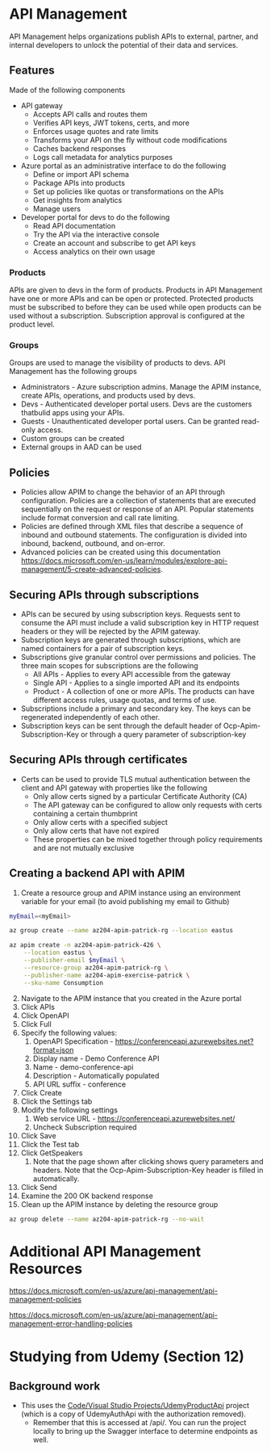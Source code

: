 # API Management
API Management helps organizations publish APIs to external, partner, and internal developers to unlock the potential of their data and services.

## Features
Made of the following components
- API gateway
  - Accepts API calls and routes them
  - Verifies API keys, JWT tokens, certs, and more
  - Enforces usage quotes and rate limits
  - Transforms your API on the fly without code modifications
  - Caches backend responses
  - Logs call metadata for analytics purposes
- Azure portal as an administrative interface to do the following
  - Define or import API schema
  - Package APIs into products
  - Set up policies like quotas or transformations on the APIs
  - Get insights from analytics
  - Manage users
- Developer portal for devs to do the following
  - Read API documentation
  - Try the API via the interactive console
  - Create an account and subscribe to get API keys
  - Access analytics on their own usage

### Products
APIs are given to devs in the form of products. Products in API Management have one or more APIs and can be open or protected. Protected products must be subscribed to before they can be used while open products can be used without a subscription. Subscription approval is configured at the product level.

### Groups
Groups are used to manage the visibility of products to devs. API Management has the following groups
- Administrators - Azure subscription admins. Manage the APIM instance, create APIs, operations, and products used by devs.
- Devs - Authenticated developer portal users. Devs are the customers thatbulid apps using your APIs.
- Guests - Unauthenticated developer portal users. Can be granted read-only access.
- Custom groups can be created
- External groups in AAD can be used

## Policies
- Policies allow APIM to change the behavior of an API through configuration. Policies are a collection of statements that are executed sequentially on the request or response of an API. Popular statements include format conversion and call rate limiting.
- Policies are defined through XML files that describe a sequence of inbound and outbound statements. The configuration is divided into inbound, backend, outbound, and on-error.
- Advanced policies can be created using this documentation https://docs.microsoft.com/en-us/learn/modules/explore-api-management/5-create-advanced-policies.

## Securing APIs through subscriptions
- APIs can be secured by using subscription keys. Requests sent to consume the API must include a valid subscription key in HTTP request headers or they will be rejected by the APIM gateway.
- Subscription keys are generated through subscriptions, which are named containers for a pair of subscription keys.
- Subscriptions give granular control over permissions and policies. The three main scopes for subscriptions are the following
  - All APIs - Applies to every API accessible from the gateway
  - Single API - Applies to a single imported API and its endpoints
  - Product - A collection of one or more APIs. The products can have different access rules, usage quotas, and terms of use.
- Subscriptions include a primary and secondary key. The keys can be regenerated independently of each other.
- Subscription keys can be sent through the default header of Ocp-Apim-Subscription-Key or through a query parameter of subscription-key

## Securing APIs through certificates
- Certs can be used to provide TLS mutual authentication between the client and API gateway with properties like the following
  - Only allow certs signed by a particular Certificate Authority (CA)
  - The API gateway can be configured to allow only requests with certs containing a certain thumbprint
  - Only allow certs with a specified subject
  - Only allow certs that have not expired
  - These properties can be mixed together through policy requirements and are not mutually exclusive

## Creating a backend API with APIM
1. Create a resource group and APIM instance using an environment variable for your email (to avoid publishing my email to Github)
``` bash
myEmail=<myEmail>

az group create --name az204-apim-patrick-rg --location eastus

az apim create -n az204-apim-patrick-426 \
    --location eastus \
    --publisher-email $myEmail \
    --resource-group az204-apim-patrick-rg \
    --publisher-name az204-apim-exercise-patrick \
    --sku-name Consumption
```
2. Navigate to the APIM instance that you created in the Azure portal
3. Click APIs
4. Click OpenAPI
5. Click Full
6. Specify the following values:
   1. OpenAPI Specification - https://conferenceapi.azurewebsites.net?format=json
   2. Display name - Demo Conference API
   3. Name - demo-conference-api
   4. Description - Automatically populated
   5. API URL suffix - conference
7. Click Create
8. Click the Settings tab
9. Modify the following settings
   1.  Web service URL - https://conferenceapi.azurewebsites.net/
   2.  Uncheck Subscription required
10. Click Save
11. Click the Test tab
12. Click GetSpeakers
    1.  Note that the page shown after clicking shows query parameters and headers. Note that the Ocp-Apim-Subscription-Key header is filled in automatically.
13. Click Send
14. Examine the 200 OK backend response
15. Clean up the APIM instance by deleting the resource group
``` bash
az group delete --name az204-apim-patrick-rg --no-wait
```


# Additional API Management Resources
https://docs.microsoft.com/en-us/azure/api-management/api-management-policies

https://docs.microsoft.com/en-us/azure/api-management/api-management-error-handling-policies


# Studying from Udemy (Section 12)
## Background work
- This uses the [Code/Visual Studio Projects/UdemyProductApi](Code/Visual%20Studio%20Projects/UdemyProductApi/) project (which is a copy of UdemyAuthApi with the authorization removed).
  - Remember that this is accessed at /api/<method name minus things like Get>. You can run the project locally to bring up the Swagger interface to determine endpoints as well.